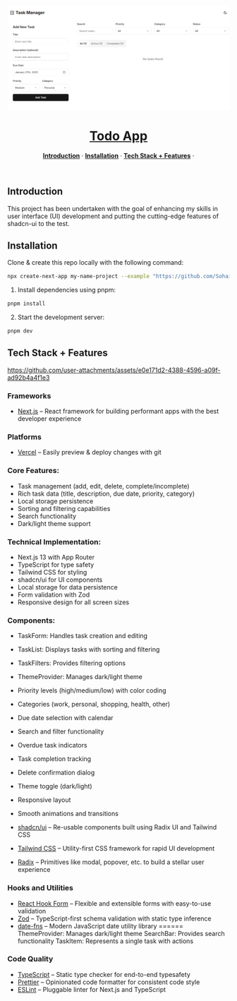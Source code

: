 <a href="https://assignment-no-2-todo-app.vercel.app">
  <img alt="next mobbin clone" src="public/ui of todo app.PNG">
  <h1 align="center">Todo App</h1>
</a>


<p align="center">
  <a href="#introduction"><strong>Introduction</strong></a> ·
  <a href="#installation"><strong>Installation</strong></a> ·
  <a href="#tech-stack--features"><strong>Tech Stack + Features</strong></a> ·
  
</p>
<br/>

## Introduction

This project has been undertaken with the goal of enhancing my skills in user interface (UI) development and putting the cutting-edge features of shadcn-ui to the test. 
<br/>


<!-- > [!NOTE]  
> This project contains UI Only - Just for testing shadcn's components. -->

## Installation

Clone & create this repo locally with the following command:

```bash
npx create-next-app my-name-project --example "https://github.com/Sohail-crypto-collab/Assignment-no-2-Todo-App"
```

1. Install dependencies using pnpm:

```sh
pnpm install
```

2. Start the development server:

```sh
pnpm dev
```


## Tech Stack + Features

https://github.com/user-attachments/assets/e0e171d2-4388-4596-a09f-ad92b4a4f1e3

### Frameworks

- [Next.js](https://nextjs.org/) – React framework for building performant apps with the best developer experience

### Platforms

- [Vercel](https://vercel.com/) – Easily preview & deploy changes with git

### Core Features:

- Task management (add, edit, delete, complete/incomplete)
- Rich task data (title, description, due date, priority, category)
- Local storage persistence
- Sorting and filtering capabilities
- Search functionality
- Dark/light theme support

### Technical Implementation:

- Next.js 13 with App Router
- TypeScript for type safety
- Tailwind CSS for styling
- shadcn/ui for UI components
- Local storage for data persistence
- Form validation with Zod
- Responsive design for all screen sizes

### Components:

- TaskForm: Handles task creation and editing
- TaskList: Displays tasks with sorting and filtering
- TaskFilters: Provides filtering options
- ThemeProvider: Manages dark/light theme
- Priority levels (high/medium/low) with color coding
- Categories (work, personal, shopping, health, other)
- Due date selection with calendar
- Search and filter functionality
- Overdue task indicators
- Task completion tracking
- Delete confirmation dialog
- Theme toggle (dark/light)
- Responsive layout
- Smooth animations and transitions


- [shadcn/ui](https://ui.shadcn.com/) – Re-usable components built using Radix UI and Tailwind CSS
- [Tailwind CSS](https://tailwindcss.com/) – Utility-first CSS framework for rapid UI development
- [Radix](https://www.radix-ui.com/) – Primitives like modal, popover, etc. to build a stellar user experience

### Hooks and Utilities

- [React Hook Form](https://react-hook-form.com/) – Flexible and extensible forms with easy-to-use validation
- [Zod](https://zod.dev/) – TypeScript-first schema validation with static type inference
- [date-fns](https://date-fns.org/) – Modern JavaScript date utility library
====== 
ThemeProvider: Manages dark/light theme
SearchBar: Provides search functionality
TaskItem: Represents a single task with actions


### Code Quality

- [TypeScript](https://www.typescriptlang.org/) – Static type checker for end-to-end typesafety
- [Prettier](https://prettier.io/) – Opinionated code formatter for consistent code style
- [ESLint](https://eslint.org/) – Pluggable linter for Next.js and TypeScript